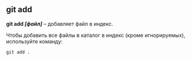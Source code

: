## git add

**git add *[файл]*** – добавляет файл в индекс.

Чтобы добавить все файлы в каталог в индекс (кроме игнорируемых), используйте команду:

```bash=
git add .
```
